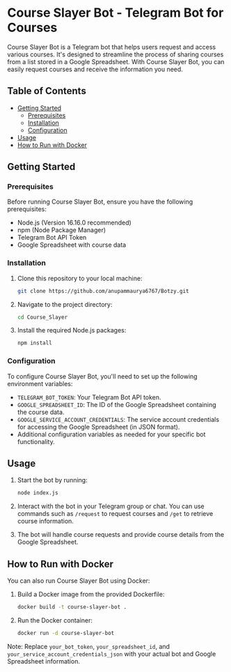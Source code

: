 # Course Slayer Bot - Telegram Bot for Courses

Course Slayer Bot is a Telegram bot that helps users request and access various courses. It's designed to streamline the process of sharing courses from a list stored in a Google Spreadsheet. With Course Slayer Bot, you can easily request courses and receive the information you need.

## Table of Contents

- [Getting Started](#getting-started)
  - [Prerequisites](#prerequisites)
  - [Installation](#installation)
  - [Configuration](#configuration)
- [Usage](#usage)
- [How to Run with Docker](#how-to-run-with-docker)

## Getting Started

### Prerequisites

Before running Course Slayer Bot, ensure you have the following prerequisites:

- Node.js (Version 16.16.0 recommended)
- npm (Node Package Manager)
- Telegram Bot API Token
- Google Spreadsheet with course data

### Installation

1. Clone this repository to your local machine:

   ```bash
   git clone https://github.com/anupammaurya6767/Botzy.git
   ```

2. Navigate to the project directory:

   ```bash
   cd Course_Slayer
   ```

3. Install the required Node.js packages:

   ```bash
   npm install
   ```

### Configuration

To configure Course Slayer Bot, you'll need to set up the following environment variables:

- `TELEGRAM_BOT_TOKEN`: Your Telegram Bot API token.
- `GOOGLE_SPREADSHEET_ID`: The ID of the Google Spreadsheet containing the course data.
- `GOOGLE_SERVICE_ACCOUNT_CREDENTIALS`: The service account credentials for accessing the Google Spreadsheet (in JSON format).
- Additional configuration variables as needed for your specific bot functionality.

## Usage

1. Start the bot by running:

   ```bash
   node index.js
   ```

2. Interact with the bot in your Telegram group or chat. You can use commands such as `/request` to request courses and `/get` to retrieve course information.

3. The bot will handle course requests and provide course details from the Google Spreadsheet.

## How to Run with Docker

You can also run Course Slayer Bot using Docker:


1. Build a Docker image from the provided Dockerfile:

   ```bash
   docker build -t course-slayer-bot .
   ```

2. Run the Docker container:

   ```bash
   docker run -d course-slayer-bot
   ```
Note: 
 Replace `your_bot_token`, `your_spreadsheet_id`, and `your_service_account_credentials_json` with your actual bot and Google Spreadsheet information.
